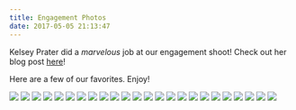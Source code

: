 ```yaml
---
title: Engagement Photos
date: 2017-05-05 21:13:47
---
```


Kelsey Prater did a _marvelous_ job at our engagement shoot! Check out her blog post [here](https://kelseyprater.com/new-blog/2017/2/21/brittany-cj-engagement-session)!

Here are a few of our favorites. Enjoy!

![](https://static1.squarespace.com/static/5761774545bf21b2305cf311/58ace151197aea3437badf82/58ace197bf629ad3c91f82ee/1487725643112/E23A3811-2.jpg)
![](https://static1.squarespace.com/static/5761774545bf21b2305cf311/58ace151197aea3437badf82/58ace153893fc05fd0e40b30/1487725643087/E23A3768.jpg)
![](/imgs/engagement/albumart.jpg)
![](/imgs/engagement/albumart2.jpg)
![](/imgs/engagement/albumart3.jpg)
![](/imgs/engagement/bellylaugh.jpg)
![](/imgs/engagement/biggrins.jpg)
![](/imgs/engagement/bw_cheekkuss.jpg)
![](/imgs/engagement/bw_hairkuss.jpg)
![](/imgs/engagement/bw_hairkuss2.jpg)
![](/imgs/engagement/bw_handhold.jpg)
![](/imgs/engagement/chesttouch.jpg)
![](/imgs/engagement/cutecloseup.jpg)
![](/imgs/engagement/cuteeyes.jpg)
![](/imgs/engagement/footpop.jpg)
![](/imgs/engagement/foreheadkuss.jpg)
![](/imgs/engagement/handclasp.jpg)
![](/imgs/engagement/illegalrockshot.jpg)
![](/imgs/engagement/lookoutkuss.jpg)
![](/imgs/engagement/naptimewithring.jpg)
![](/imgs/engagement/nicebutt.jpg)
![](/imgs/engagement/pollkuss.jpg)
![](/imgs/engagement/snugglyjeff.jpg)
![](/imgs/engagement/squeezebeep.jpg)
